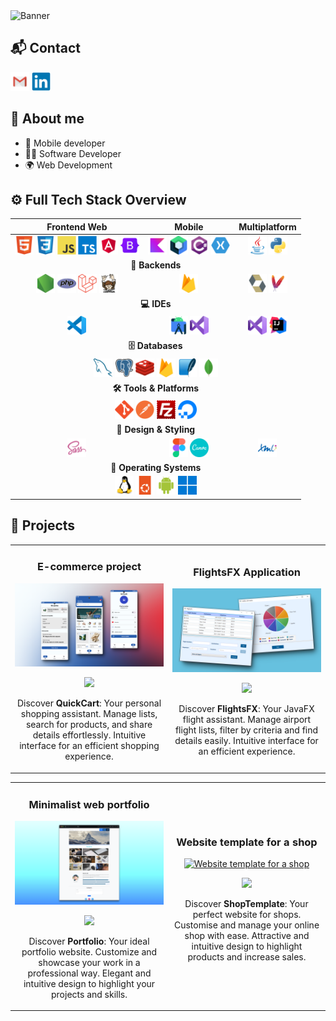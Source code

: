 <img src="https://github.com/Raurez/Image-repo-profile/blob/main/Raúl_banner.svg" alt="Banner">

## 📬 Contact

[<img src="https://raw.githubusercontent.com/Raurez/Image-repo-profile/main/icons/gmail/gmail-old-svgrepo-com.svg" alt="Gmail" title="Gmail" height="30"/>](mailto:raurambot@gmail.com) 
[<img src="https://raw.githubusercontent.com/Raurez/Image-repo-profile/main/icons/linkedin/linkedin-original.svg" alt="LinkedIn" title="LinkedIn" height="30"/>](https://www.linkedin.com/in/ra%C3%BAl-ram%C3%ADrez-botella-998523302/)

## 📝 About me 

- 📲 Mobile developer
- 👨‍💻 Software Developer      
- 🌍 Web Development


## ⚙️ Full Tech Stack Overview

<table align="center" width="100%">
  <thead>
    <tr>
      <th align="center"><strong>Frontend Web</strong></th>
      <th align="center"><strong>Mobile</strong></th>
      <th align="center"><strong>Multiplatform</strong></th>
    </tr>
  </thead>
  <tbody>
    <tr>
      <td align="center">
        <img src="https://raw.githubusercontent.com/Raurez/Image-repo-profile/main/icons/html5/html5-original.svg" title="HTML5" height="30"/>
        <img src="https://raw.githubusercontent.com/Raurez/Image-repo-profile/main/icons/css3/css3-original.svg" title="CSS3" height="30"/>
        <img src="https://raw.githubusercontent.com/Raurez/Image-repo-profile/main/icons/javascript/javascript-original.svg" title="JavaScript" height="30"/>
        <img src="https://raw.githubusercontent.com/Raurez/Image-repo-profile/main/icons/typescript/typescript-original.svg" title="TypeScript" height="30"/>
        <img src="https://raw.githubusercontent.com/Raurez/Image-repo-profile/main/icons/angular/angular-original.svg" title="Angular" height="30"/>
        <img src="https://raw.githubusercontent.com/Raurez/Image-repo-profile/main/icons/bootstrap/bootstrap-original.svg" title="Bootstrap" height="30"/>
      </td>
      <td align="center">
        <img src="https://raw.githubusercontent.com/Raurez/Image-repo-profile/main/icons/kotlin/kotlin-original.svg" title="Kotlin" height="30"/>
        <img src="https://raw.githubusercontent.com/Raurez/Image-repo-profile/main/icons/jetpackcompose/jetpackcompose-original.svg" title="Jetpack Compose" height="30"/>
        <img src="https://raw.githubusercontent.com/Raurez/Image-repo-profile/main/icons/csharp/csharp-original.svg" title="C#" height="30"/>
        <img src="https://raw.githubusercontent.com/Raurez/Image-repo-profile/main/icons/xamarin/xamarin-original.svg" title="Xamarin" height="30"/>
      </td>
      <td align="center">
        <img src="https://raw.githubusercontent.com/Raurez/Image-repo-profile/main/icons/java/java-original.svg" title="Java" height="30"/>
        <img src="https://raw.githubusercontent.com/Raurez/Image-repo-profile/main/icons/python/python-original.svg" title="Python" height="30"/>
      </td>
    </tr>
    <tr>
      <td colspan="3" align="center"><strong>🔧 Backends</strong></td>
    </tr>
    <tr>
      <td align="center">
        <img src="https://raw.githubusercontent.com/Raurez/Image-repo-profile/main/icons/nodejs/nodejs-original.svg" title="Node.js" height="30"/>
        <img src="https://raw.githubusercontent.com/Raurez/Image-repo-profile/main/icons/php/php-original.svg" title="PHP" height="30"/>
        <img src="https://raw.githubusercontent.com/Raurez/Image-repo-profile/main/icons/laravel/laravel-original.svg" title="Laravel" height="30"/>
        <img src="https://raw.githubusercontent.com/Raurez/Image-repo-profile/main/icons/composer/composer-original.svg" title="Composer" height="30"/>
      </td>
      <td align="center">
        <img src="https://raw.githubusercontent.com/Raurez/Image-repo-profile/main/icons/firebase/firebase-original.svg" title="Firebase" height="30"/>
      </td>
      <td align="center">
        <img src="https://raw.githubusercontent.com/Raurez/Image-repo-profile/main/icons/hibernate/hibernate-original.svg" title="Hibernate" height="30"/>
        <img src="https://raw.githubusercontent.com/Raurez/Image-repo-profile/main/icons/maven/maven-original.svg" title="Maven" height="30"/>
      </td>
    </tr>
    <tr>
      <td colspan="3" align="center"><strong>💻 IDEs</strong></td>
    </tr>
    <tr>
      <td align="center">
        <img src="https://raw.githubusercontent.com/Raurez/Image-repo-profile/main/icons/vscode/vscode-original.svg" title="VS Code" height="30"/>
      </td>
      <td align="center">
        <img src="https://raw.githubusercontent.com/Raurez/Image-repo-profile/main/icons/androidstudio/androidstudio-original.svg" title="Android Studio" height="30"/>
         <img src="https://raw.githubusercontent.com/Raurez/Image-repo-profile/main/icons/visualstudio/visualstudio-original.svg" title="Visual Studio" height="30"/>
      </td>
      <td align="center">
        <img src="https://raw.githubusercontent.com/Raurez/Image-repo-profile/main/icons/visualstudio/visualstudio-original.svg" title="Visual Studio" height="30"/>
        <img src="https://raw.githubusercontent.com/Raurez/Image-repo-profile/main/icons/intellij/intellij-original.svg" title="IntelliJ" height="30"/>
      </td>
    </tr>
    <tr>
      <td colspan="3" align="center"><strong>🗄️ Databases</strong></td>
    </tr>
    <tr>
      <td colspan="3" align="center">
        <img src="https://raw.githubusercontent.com/Raurez/Image-repo-profile/main/icons/mysql/mysql-original.svg" title="MySQL" height="30"/>
        <img src="https://raw.githubusercontent.com/Raurez/Image-repo-profile/main/icons/postgresql/postgresql-original.svg" title="PostgreSQL" height="30"/>
         <img src="https://raw.githubusercontent.com/Raurez/Image-repo-profile/main/icons/redis/redis-original.svg" title="Redis" height="30"/>
        <img src="https://raw.githubusercontent.com/Raurez/Image-repo-profile/main/icons/firebase/firebase-original.svg" title="Firebase" height="30"/>
        <img src="https://raw.githubusercontent.com/Raurez/Image-repo-profile/main/icons/sqlite/sqlite-original.svg" title="SQLite" height="30"/>
        <img src="https://raw.githubusercontent.com/Raurez/Image-repo-profile/main/icons/mongodb/mongodb-original.svg" title="MongoDB" height="30"/>
      </td>
    </tr>
    <tr>
      <td colspan="3" align="center"><strong>🛠️ Tools & Platforms</strong></td>
    </tr>
    <tr>
      <td colspan="3" align="center">
        <img src="https://raw.githubusercontent.com/Raurez/Image-repo-profile/main/icons/git/git-original.svg" title="Git" height="30"/>
        <img src="https://raw.githubusercontent.com/Raurez/Image-repo-profile/main/icons/postman/postman-original.svg" title="Postman" height="30"/>
         <img src="https://raw.githubusercontent.com/Raurez/Image-repo-profile/main/icons/filezilla/filezilla-original.svg" title="FileZilla" height="30"/>
        <img src="https://raw.githubusercontent.com/Raurez/Image-repo-profile/main/icons/digitalocean/digitalocean-original.svg" title="DigitalOcean" height="30"/>
      </td>
    </tr>
    <tr>
  <td colspan="3" align="center"><strong>🎨 Design & Styling</strong></td>
</tr>
<tr>
  <td align="center">
    <img src="https://raw.githubusercontent.com/Raurez/Image-repo-profile/main/icons/sass/sass-original.svg" title="Sass (Frontend styling)" height="30"/>
  </td>
  <td align="center">
    <img src="https://raw.githubusercontent.com/Raurez/Image-repo-profile/main/icons/figma/figma-original.svg" title="Figma (Design UI)" height="30"/>
    <img src="https://raw.githubusercontent.com/Raurez/Image-repo-profile/main/icons/canva/canva-original.svg" title="Canva (Quick visuals)" height="30"/>
  </td>
  <td align="center">
    <img src="https://raw.githubusercontent.com/Raurez/Image-repo-profile/main/icons/xml/xml-original.svg" title="XML (Android UI)" height="30"/>
  </td>
</tr>
    <tr>
      <td colspan="3" align="center"><strong>🧭 Operating Systems</strong></td>
    </tr>
    <tr>
      <td colspan="3" align="center">
        <img src="https://raw.githubusercontent.com/Raurez/Image-repo-profile/main/icons/linux/linux-original.svg" title="Linux" height="30"/>
         <img src="https://raw.githubusercontent.com/Raurez/Image-repo-profile/main/icons/ubuntu/ubuntu-original.svg" title="Linux" height="30"/>
         <img src="https://raw.githubusercontent.com/Raurez/Image-repo-profile/main/icons/android/android-original.svg" title="Android" height="30"/>
         <img src="https://raw.githubusercontent.com/Raurez/Image-repo-profile/main/icons/windows11/windows11-original.svg" title="Windows 11" height="30"/>
      </td>
    </tr>

  </tbody>
</table>

## 📁 Projects
<table>
  <tr>
    <td width="50%">
      <h3 align="center">E-commerce project</h3>
      <div align="center">
        <a href="https://github.com/Raurez/E-commerce_project" target="_blank">
          <img src="https://github.com/Raurez/Image-repo-profile/blob/main/Mockpu_play_store%20L.png" width="350" alt="E-commerce project">
        </a>
        <p>
          <a href="https://github.com/Raurez/E-commerce_project" target="_blank">
            <img src="https://img.shields.io/badge/CODE-ff9?style=for-the-badge&logo=github&logoColor=black">
          </a>
        </p>
        <p>Discover <strong>QuickCart</strong>: Your personal shopping assistant. Manage lists, search for products, and share details effortlessly. Intuitive interface for an efficient shopping experience.</p>
      </div>                                                                                   
    </td>
    <td width="50%">
      <h3 align="center">FlightsFX Application</h3>
      <div align="center">
        <a href="https://github.com/Raurez/FlightsFX_Application" target="_blank">
          <img src="https://github.com/Raurez/Image-repo-profile/blob/main/Fly_FX.png" width="350" alt="FlightsFX Application">
        </a>
        <p>
          <a href="https://github.com/Raurez/FlightsFX_Application" target="_blank">
            <img src="https://img.shields.io/badge/CODE-ff9?style=for-the-badge&logo=github&logoColor=black">
          </a>
        </p>
        <p>Discover <strong>FlightsFX</strong>: Your JavaFX flight assistant. Manage airport flight lists, filter by criteria and find details easily. Intuitive interface for an efficient experience.</p>
      </div>                                                             
    </td>  
  </tr>
</table>

<table>
  <tr>
    <td width="50%">
      <h3 align="center">Minimalist web portfolio</h3>
      <div align="center">
        <a href="https://github.com/Raurez/Minimalist_web_portfolio" target="_blank">
          <img src="https://github.com/Raurez/Image-repo-profile/blob/main/portafolio_minimalista.png" width="350" alt="Minimalist web portfolio">
        </a>
        <p>
          <a href="https://github.com/Raurez/Minimalist_web_portfolio" target="_blank">
            <img src="https://img.shields.io/badge/CODE-ff9?style=for-the-badge&logo=github&logoColor=black">
          </a>
        </p>
        <p>Discover <strong>Portfolio</strong>: Your ideal portfolio website. Customize and showcase your work in a professional way. Elegant and intuitive design to highlight your projects and skills.</p>
      </div>                                                                                 
    </td>
    <td width="50%">
      <h3 align="center">Website template for a shop</h3>
      <div align="center">
        <a href="https://github.com/Raurez/Website_template_for_a_shop" target="_blank">
          <img src="https://github.com/Raurez/Image-repo-profile/blob/main/shop_templete.png" width="350" alt="Website template for a shop">
        </a>
        <p>
          <a href="https://github.com/Raurez/Website_template_for_a_shop" target="_blank">
            <img src="https://img.shields.io/badge/CODE-ff9?style=for-the-badge&logo=github&logoColor=black">
          </a>
        </p>
        <p>Discover <strong>ShopTemplate</strong>: Your perfect website for shops. Customise and manage your online shop with ease. Attractive and intuitive design to highlight products and increase sales.</p>
      </div>                                                                                
    </td>
  </tr>
</table>
</div>
<br>
